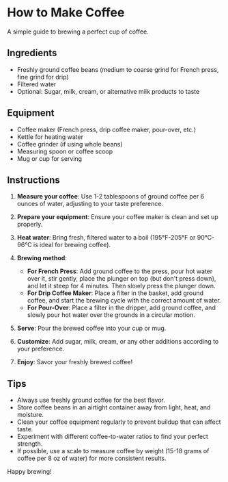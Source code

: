 # How to Make Coffee

A simple guide to brewing a perfect cup of coffee.

## Ingredients

- Freshly ground coffee beans (medium to coarse grind for French press, fine grind for drip)
- Filtered water
- Optional: Sugar, milk, cream, or alternative milk products to taste

## Equipment

- Coffee maker (French press, drip coffee maker, pour-over, etc.)
- Kettle for heating water
- Coffee grinder (if using whole beans)
- Measuring spoon or coffee scoop
- Mug or cup for serving

## Instructions

1. **Measure your coffee**: Use 1-2 tablespoons of ground coffee per 6 ounces of water, adjusting to your taste preference.

2. **Prepare your equipment**: Ensure your coffee maker is clean and set up properly.

3. **Heat water**: Bring fresh, filtered water to a boil (195°F-205°F or 90°C-96°C is ideal for brewing coffee).

4. **Brewing method**:
   - **For French Press**: Add ground coffee to the press, pour hot water over it, stir gently, place the plunger on top (but don't press down), and let it steep for 4 minutes. Then slowly press the plunger down.
   - **For Drip Coffee Maker**: Place a filter in the basket, add ground coffee, and start the brewing cycle with the correct amount of water.
   - **For Pour-Over**: Place a filter in the dripper, add ground coffee, and slowly pour hot water over the grounds in a circular motion.

5. **Serve**: Pour the brewed coffee into your cup or mug.

6. **Customize**: Add sugar, milk, cream, or any other additions according to your preference.

7. **Enjoy**: Savor your freshly brewed coffee!

## Tips

- Always use freshly ground coffee for the best flavor.
- Store coffee beans in an airtight container away from light, heat, and moisture.
- Clean your coffee equipment regularly to prevent buildup that can affect taste.
- Experiment with different coffee-to-water ratios to find your perfect strength.
- If possible, use a scale to measure coffee by weight (15-18 grams of coffee per 8 oz of water) for more consistent results.

Happy brewing!

